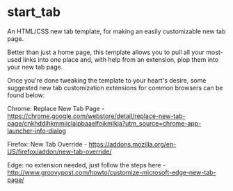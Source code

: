 # start_tab
An HTML/CSS new tab template, for making an easily customizable new tab page.

Better than just a home page, this template allows you to pull all your most-used links into one place and, with help from an extension, plop them into your new tab page.

Once you're done tweaking the template to your heart's desire, some suggested new tab customization extensions for common browsers can be found below:  

Chrome: Replace New Tab Page - https://chrome.google.com/webstore/detail/replace-new-tab-page/cnkhddihkmmiiclaipbaaelfojkmlkja?utm_source=chrome-app-launcher-info-dialog

Firefox: New Tab Override - https://addons.mozilla.org/en-US/firefox/addon/new-tab-override/

Edge: no extension needed, just follow the steps here - http://www.groovypost.com/howto/customize-microsoft-edge-new-tab-page/
